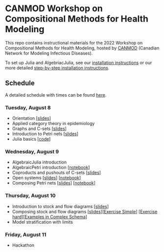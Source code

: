 # CANMOD Workshop on Compositional Methods for Health Modeling

This repo contains instructional materials for the 2022 Workshop on Compositional Methods for Health Modeling, hosted by [CANMOD](https://canmod.net/) (Canadian Network for Modeling Infectious Diseases).

To set up Julia and AlgebriacJulia, see our [installation instructions](install.md) or our more detailed [step-by-step installation instructions](step_by_step_install.pdf).

## Schedule

A detailed schedule with times can be found [here](https://docs.google.com/document/d/1SJPDSZshFhzVjcUsjEeiM5SeT94GxXLPYriDaeqXlIk/view).

### Tuesday, August 8

- Orientation [[slides](slides/Orientation.pdf)]
- Applied category theory in epidemiology
- Graphs and C-sets [[slides](slides/csets.html)]
- Introduction to Petri nets [[slides](slides/IntroductionToPetriNets.pdf)]
- Julia basics [[code](julia/intro.jl)]

### Wednesday, August 9

- AlgebraicJulia introduction
- AlgebraicPetri introduction [[notebook](examples/Petri/SimplePetriNets2.ipynb)]
- Coproducts and pushouts of C-sets [[slides](slides/colimits.html)]
- Open systems [[slides](slides/OpenSystems.pdf)] [[notebook](examples/Composing%20Petri%20Nets/open_systems.ipynb)]
- Composing Petri nets [[slides](slides/ComposingPetriNets.pdf)] [[notebook](examples/Composing%20Petri%20Nets/composing_petri_nets.ipynb)]

### Thursday, August 10

- Introduction to stock and flow diagrams [[slides](slides/IntroductionToStockFlowDiagrams.pdf)]
- Composing stock and flow diagrams [[slides](slides/ComposingStockFlowDiagrams.pdf)][[Exercise Simple](examples/StockFlow/simple_schema/practices/SIRV%20composition%20model%20simple.ipynb)] [[Exercise hard](examples/StockFlow/simple_schema/practices/SEIRVD%20model%20hard.ipynb)][[Examples in Complex Schema](examples/StockFlow/full_fledged_schema)]
- Model stratification with limits

### Friday, August 11

- Hackathon
